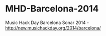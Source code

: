 MHD-Barcelona-2014
==================

Music Hack Day Barcelona Sonar 2014 - http://new.musichackday.org/2014/barcelona/

